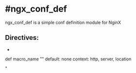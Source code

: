 #ngx_conf_def
============
ngx_conf_def is a simple conf definition module for NginX

## Directives:
* ```C 
 def macro_name ""
 default: none
 context: http, server, location
 ```
*

